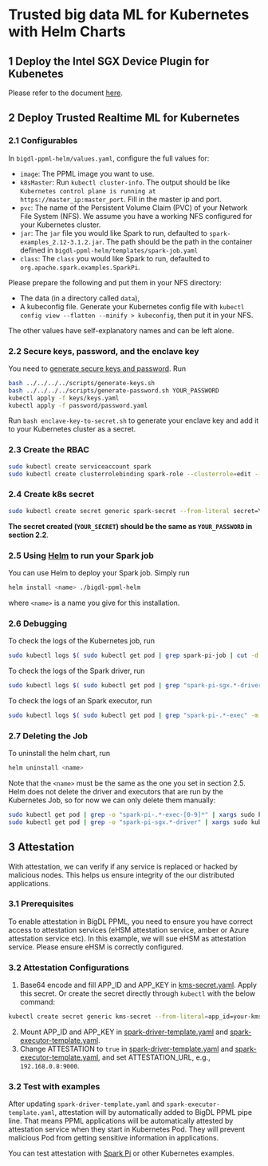 # Trusted big data ML for Kubernetes with Helm Charts

## 1 Deploy the Intel SGX Device Plugin for Kubenetes

Please refer to the document [here][devicePluginK8sQuickStart].

## 2 Deploy Trusted Realtime ML for Kubernetes

### 2.1 Configurables

In `bigdl-ppml-helm/values.yaml`, configure the full values for: 
- `image`: The PPML image you want to use.
- `k8sMaster`: Run `kubectl cluster-info`. The output should be like `Kubernetes control plane is running at https://master_ip:master_port`. Fill in the master ip and port.
- `pvc`: The name of the Persistent Volume Claim (PVC) of your Network File System (NFS). We assume you have a working NFS configured for your Kubernetes cluster. 
- `jar`: The `jar` file you would like Spark to run, defaulted to `spark-examples_2.12-3.1.2.jar`. The path should be the path in the container defined in `bigdl-ppml-helm/templates/spark-job.yaml`
- `class`: The `class` you would like Spark to run, defaulted to `org.apache.spark.examples.SparkPi`.

Please prepare the following and put them in your NFS directory:
- The data (in a directory called `data`), 
- A kubeconfig file. Generate your Kubernetes config file with `kubectl config view --flatten --minify > kubeconfig`, then put it in your NFS.

The other values have self-explanatory names and can be left alone.

### 2.2 Secure keys, password, and the enclave key

You need to [generate secure keys and password][keysNpassword]. Run
``` bash
bash ../../../../scripts/generate-keys.sh
bash ../../../../scripts/generate-password.sh YOUR_PASSWORD
kubectl apply -f keys/keys.yaml
kubectl apply -f password/password.yaml
```

Run `bash enclave-key-to-secret.sh` to generate your enclave key and add it to your Kubernetes cluster as a secret.

### 2.3 Create the RBAC
```bash
sudo kubectl create serviceaccount spark
sudo kubectl create clusterrolebinding spark-role --clusterrole=edit --serviceaccount=default:spark --namespace=default
```

### 2.4 Create k8s secret

``` bash
sudo kubectl create secret generic spark-secret --from-literal secret=YOUR_SECRET
```

**The secret created (`YOUR_SECRET`) should be the same as `YOUR_PASSWORD` in section 2.2**.

### 2.5 Using [Helm][helmsite] to run your Spark job

You can use Helm to deploy your Spark job. Simply run 
``` bash
helm install <name> ./bigdl-ppml-helm
```
where `<name>` is a name you give for this installation. 

### 2.6 Debugging

To check the logs of the Kubernetes job, run
``` bash
sudo kubectl logs $( sudo kubectl get pod | grep spark-pi-job | cut -d " " -f1 )
```

To check the logs of the Spark driver, run
``` bash
sudo kubectl logs $( sudo kubectl get pod | grep "spark-pi-sgx.*-driver" -m 1 | cut -d " " -f1 )
```

To check the logs of an Spark executor, run
``` bash 
sudo kubectl logs $( sudo kubectl get pod | grep "spark-pi-.*-exec" -m 1 | cut -d " " -f1 )
```

### 2.7 Deleting the Job

To uninstall the helm chart, run
``` bash
helm uninstall <name>
```

Note that the `<name>` must be the same as the one you set in section 2.5. Helm does not delete the driver and executors that are run by the Kubernetes Job, so for now we can only delete them manually: 
``` bash
sudo kubectl get pod | grep -o "spark-pi-.*-exec-[0-9]*" | xargs sudo kubectl delete pod
sudo kubectl get pod | grep -o "spark-pi-sgx.*-driver" | xargs sudo kubectl delete pod
```

## 3 Attestation

With attestation, we can verify if any service is replaced or hacked by malicious nodes. This helps us ensure integrity of the our distributed applications.

### 3.1 Prerequisites

To enable attestation in BigDL PPML, you need to ensure you have correct access to attestation services (eHSM attestation service, amber or Azure attestation service etc). In this example, we will sue eHSM as attestation service. Please ensure eHSM is correctly configured.

### 3.2 Attestation Configurations

1. Base64 encode and fill APP_ID and APP_KEY in [kms-secret.yaml](https://github.com/intel-analytics/BigDL/blob/main/ppml/trusted-big-data-ml/python/docker-gramine/kubernetes/kms-secret.yaml). Apply this secret. Or create the secret directly through `kubectl` with the below command:
``` bash
kubectl create secret generic kms-secret --from-literal=app_id=your-kms-app-id --from-literal=app_key=your-kms-app-key # app-id and app-key are plaintext here
```
2. Mount APP_ID and APP_KEY in [spark-driver-template.yaml](https://github.com/intel-analytics/BigDL/blob/main/ppml/trusted-big-data-ml/python/docker-gramine/spark-driver-template.yaml#L13) and [spark-executor-template.yaml](https://github.com/intel-analytics/BigDL/blob/main/ppml/trusted-big-data-ml/python/docker-gramine/spark-executor-template.yaml#L13).
3. Change ATTESTATION to `true` in [spark-driver-template.yaml](https://github.com/intel-analytics/BigDL/blob/main/ppml/trusted-big-data-ml/python/docker-gramine/spark-driver-template.yaml#L10) and [spark-executor-template.yaml](https://github.com/intel-analytics/BigDL/blob/main/ppml/trusted-big-data-ml/python/docker-gramine/spark-executor-template.yaml#L10), and set ATTESTATION_URL, e.g., `192.168.0.8:9000`.

### 3.2 Test with examples

After updating `spark-driver-template.yaml` and `spark-executor-template.yaml`, attestation will by automatically added to BigDL PPML pipe line. That means PPML applications will be automatically attested by attestation service when they start in Kubernetes Pod. They will prevent malicious Pod from getting sensitive information in applications.

You can test attestation with [Spark Pi](https://github.com/intel-analytics/BigDL/tree/main/ppml/trusted-big-data-ml/python/docker-gramine#143-spark-pi-example) or other Kubernetes examples.


[devicePluginK8sQuickStart]: https://bigdl.readthedocs.io/en/latest/doc/PPML/QuickStart/deploy_intel_sgx_device_plugin_for_kubernetes.html
[keysNpassword]: https://github.com/intel-analytics/BigDL/tree/main/ppml/trusted-big-data-ml/python/docker-gramine#2-prepare-data-key-and-password
[helmsite]: https://helm.sh/
